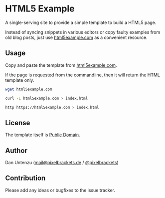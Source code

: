 # HTML5 Example

A single-serving site to provide a simple template to build a HTML5 page.

Instead of syncing snippets in various editors or copy faulty examples from 
old blog posts, just use [html5example.com](https://html5example.com) as a convenient resource. 

## Usage

Copy and paste the template from [html5example.com](https://html5example.com).

If the page is requested from the commandline, then it will return the HTML 
template only. 

```bash
wget html5example.com
```

```bash
curl -L html5example.com > index.html
```

```bash
http https://html5example.com > index.html
```

## License

The template itself is [Public Domain](https://creativecommons.org/publicdomain/zero/1.0/).

## Author

Dan Untenzu (<mail@pixelbrackets.de> / [@pixelbrackets](https://github.com/pixelbrackets))

## Contribution

Please add any ideas or bugfixes to the issue tracker.
